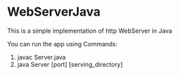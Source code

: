 # WebServerJava
This is a simple implementation of http WebServer in Java

You can run the app using Commands: 
1. javac Server.java
2. java Server [port] [serving_directory]